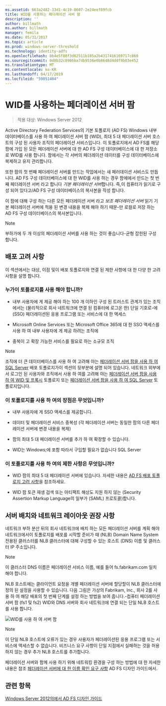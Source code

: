 ```yaml
---
ms.assetid: 663a2482-33d1-4c19-8607-2e24eef89fcb
title: WID를 사용하는 페더레이션 서버 팜
description: ''
author: billmath
ms.author: billmath
manager: femila
ms.date: 05/31/2017
ms.topic: article
ms.prod: windows-server-threshold
ms.technology: identity-adfs
ms.openlocfilehash: bb4e5f88f3d62511b185a2b4317416169717c860
ms.sourcegitcommit: 0d0b32c8986ba7db9536e0b8648d4ddf9b03e452
ms.translationtype: MT
ms.contentlocale: ko-KR
ms.lasthandoff: 04/17/2019
ms.locfileid: "59851404"
---
```

# <a name="federation-server-farm-using-wid"></a>WID를 사용하는 페더레이션 서버 팜

>적용 대상: Windows Server 2012

Active Directory Federation Services의 기본 토폴로지 \(AD FS\) Windows 내부 데이터베이스를 사용 하 여 페더레이션 서버 팜 \(WID\), 최대 5 대 페더레이션 서버 호스트의 구성 된 사용자 조직의 페더레이션 서비스입니다. 이 토폴로지에서 AD FS를 해당 팜에 가입 된 모든 페더레이션 서버에 대 한 AD FS 구성 데이터베이스에 대 한 저장소로 WID를 사용 합니다. 팜에서는 각 서버의 페더레이션 데이터를 구성 데이터베이스에 복제하고 유지 관리합니다.  
  
또한 팜의 첫 번째 페더레이션 서버를 만드는 작업에서는 새 페러데이션 서비스도 만듭니다. AD FS 구성 데이터베이스에 대 한 WID를 사용 하는 경우 팜에에서 만드는 첫 번째 페더레이션 서버 라고 합니다 *기본 페더레이션 서버*합니다. 즉,이 컴퓨터가 읽기로 구성 되어 있다고\/AD FS 구성 데이터베이스의 복사본을 작성 합니다.  
  
이 팜에 대해 구성 하는 다른 모든 페더레이션 서버 라고 *보조 페더레이션 서버* 읽기 기본 페더레이션 서버에 적용 된 변경 내용을 복제 해야 하기 때문\-만 로컬로 저장 하는 AD FS 구성 데이터베이스의 복사본입니다.  
  
> [!NOTE]  
> 부하가에 두 개 이상의 페더레이션 서버를 사용 하는 것이 좋습니다\-균형 잡힌된 구성 합니다.  
  
## <a name="deployment-considerations"></a>배포 고려 사항  
이 섹션에서는 대상, 이점 및이 배포 토폴로지와 연결 된 제한 사항에 대 한 다양 한 고려 사항을 설명 합니다.  
  
### <a name="who-should-use-this-topology"></a>누가이 토폴로지를 사용 해야 합니까?  
  
-   내부 사용자에 게 제공 해야 하는 100 개 이하인 구성 된 트러스트 관계가 있는 조직에서는 \(물리적으로 회사 네트워크에 연결 된 컴퓨터에 로그온 한\) 단일 기호로\-에 \(SSO\) 페더레이션된 응용 프로그램 또는 서비스에 대 한 액세스  
  
-   Microsoft Online Services 또는 Microsoft Office 365에 대 한 SSO 액세스를 사용 하 여 내부 사용자에 게 제공 하려는 조직에  
  
-   중복이 고 확장 가능한 서비스를 필요로 하는 소규모 조직  
  
> [!NOTE]  
> 조직에 더 큰 데이터베이스를 사용 하 여 고려해 야는 [페더레이션 서버 팜을 사용 하 여 SQL Server](Federation-Server-Farm-Using-SQL-Server.md) 배포 토폴로지가이 섹션의 뒷부분에 설명 되어 있습니다. 네트워크 외부에서 로그인 된 사용자와 조직에서 사용 하 여를 고려해 야는 [페더레이션 서버 팜을 사용 하 여 WID 및 프록시](Federation-Server-Farm-Using-WID-and-Proxies.md) 토폴로지 또는 [페더레이션 서버 팜을 사용 하 여 SQL Server](Federation-Server-Farm-Using-SQL-Server.md) 토폴로지입니다.  
  
### <a name="what-are-the-benefits-of-using-this-topology"></a>이 토폴로지를 사용 하 여의 장점은 무엇입니까?  
  
-   내부 사용자에 게 SSO 액세스를 제공합니다.  
  
-   데이터 및 페더레이션 서비스 중복성 \(각 페더레이션 서버는 동일한 팜의 다른 페더레이션 서버에 변경 내용을 복제\)  
  
-   팜의 최대 5 대 페더레이션 서버를 추가 하 여 확장할 수 있습니다.  
  
-   WID는 Windows;에 포함 따라서 구입할 필요가 없습니다 SQL Server  
  
### <a name="what-are-the-limitations-of-using-this-topology"></a>이 토폴로지를 사용 하 여의 제한 사항은 무엇입니까?  
  
-   WID 팜의 최대 5 대 페더레이션 서버에 있습니다. 자세한 내용은 [AD FS 배포 토폴로지 고려 사항](AD-FS-Deployment-Topology-Considerations.md)을 참조하세요.  
  
-   WID 팜 토큰 재생 검색 또는 아티팩트 해상도 지원 하지 않는 \(Security Assertion Markup Language의 일부가 \(SAML\) 프로토콜\)합니다.  
  
## <a name="server-placement-and-network-layout-recommendations"></a>서버 배치와 네트워크 레이아웃 권장 사항  
네트워크 부하 분산 뒤의 회사 네트워크에 배치 하는 모든 페더레이션 서버를 계획 해야 네트워크에서이 토폴로지를 배포를 시작할 준비가 때 \(NLB\) Domain Name System 전용된 클러스터를 NLB 클러스터에 대해 구성할 수 있는 호스트 \(DNS\) 이름 및 클러스터 IP 주소입니다.  
  
> [!NOTE]  
> 이 클러스터 DNS 이름은 페더레이션 서비스 이름, 예를 들어 fs.fabrikam.com 일치 해야 합니다.  
  
NLB 호스트에는 클라이언트 요청을 개별 페더레이션 서버에 할당할이 NLB 클러스터에 정의 된 설정을 사용할 수 있습니다. 다음 그림은 가상의 Fabrikam, Inc., 회사 2를 사용 하 여 해당 배포의 첫 번째 단계를 설정 하는 방법을 보여 줍니다.\-컴퓨터 페더레이션 서버 팜 \(fs1 및 fs2\) WID와 DNS 서버와 회사 네트워크에 연결 되는 단일 NLB 호스트를 사용 합니다.  
  
![WID를 사용 하 여 서버 팜](media/FarmWID.gif)  
  
> [!NOTE]  
> 이 단일 NLB 호스트에 오류가 있는 경우 사용자가 페더레이션된 응용 프로그램 또는 서비스에 액세스할 수 없습니다. 비즈니스 요구 사항이 단일 지점에서 실패하는 것을 허용하지 않는 경우 추가 NLB 호스트를 추가합니다.  
  
페더레이션 서버와 함께 사용 하기 위해 네트워킹 환경을 구성 하는 방법에 대 한 자세한 내용은 참조 [페더레이션 서버에 대 한 이름 확인 요구 사항](Name-Resolution-Requirements-for-Federation-Servers.md) AD FS 디자인 가이드에서.  
  
## <a name="see-also"></a>관련 항목
[Windows Server 2012의에서 AD FS 디자인 가이드](AD-FS-Design-Guide-in-Windows-Server-2012.md)
